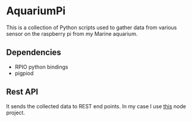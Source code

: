 # AquariumPi

This is a collection of Python scripts used to gather data from various sensor on the raspberry pi from my Marine aquarium.

## Dependencies
* RPIO python bindings
* pigpiod

## Rest API
It sends the collected data to REST end points. In my case I use [this](https://github.com/Xeli/aqua-status) node project.
